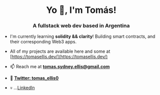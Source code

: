 <h1 align="center">Yo 👺, I'm Tomás!</h1>
<h3 align="center">A fullstack web dev based in Argentina</h3>

- I'm currently learning **solidity && clarity**! Building smart contracts, and their corresponding Web3 apps.

- All of my projects are available here and some at [https://tomasellis.dev/](https://tomasellis.dev/)

- 📫 Reach me at **tomas.sydney.ellis@gmail.com**

- 🐧 **<a href="https://twitter.com/tomas_ellis0" target="blank">Twitter: tomas_ellis0</a>**

- 💀 ...<a href="https://linkedin.com/in/tomas-ellis-dev" target="blank">LinkedIn</a>
